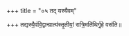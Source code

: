 +++
title = "०५ तद् यस्यैवम्"

+++
तद्यस्यै॒वंवि॒द्वान्व्रात्य॑स्तृ॒तीयां॒ रात्रि॒मति॑थिर्गृ॒हे वस॑ति॥